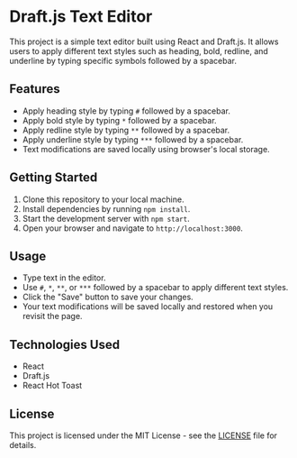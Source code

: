 # Draft.js Text Editor

This project is a simple text editor built using React and Draft.js. It allows users to apply different text styles such as heading, bold, redline, and underline by typing specific symbols followed by a spacebar.

## Features

- Apply heading style by typing `#` followed by a spacebar.
- Apply bold style by typing `*` followed by a spacebar.
- Apply redline style by typing `**` followed by a spacebar.
- Apply underline style by typing `***` followed by a spacebar.
- Text modifications are saved locally using browser's local storage.

## Getting Started

1. Clone this repository to your local machine.
2. Install dependencies by running `npm install`.
3. Start the development server with `npm start`.
4. Open your browser and navigate to `http://localhost:3000`.

## Usage

- Type text in the editor.
- Use `#`, `*`, `**`, or `***` followed by a spacebar to apply different text styles.
- Click the "Save" button to save your changes.
- Your text modifications will be saved locally and restored when you revisit the page.

## Technologies Used

- React
- Draft.js
- React Hot Toast

## License

This project is licensed under the MIT License - see the [LICENSE](LICENSE) file for details.
